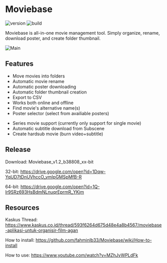 # Moviebase

![version](https://img.shields.io/badge/version-2.1-brightgreen.svg) ![build](https://img.shields.io/badge/build-38805-brightgreen.svg)

Moviebase is all-in-one movie management tool. Simply organize, rename, 
download poster, and create folder thumbnail.

![Main](https://image.ibb.co/hDNBPm/Moviebase_2017_12_20_13_21_52.png)

## Features

+ Move movies into folders
+ Automatic movie rename
+ Automatic poster downloading
+ Automatic folder thumbnail creation
+ Export to CSV
+ Works both online and offline
+ Find movie's alternative name(s)
+ Poster selector (select from availiable posters)
- Series movie support (currently only support for single movie)
- Automatic subtitle download from Subscene
- Create hardsub movie (burn video+subtitle)

## Release

Download: Moviebase_v1.2_b38808_xx-bit

32-bit: https://drive.google.com/open?id=1Dqw-YqUD7tDnUVhccO_vmIpGMSpMfB-R

64-bit: https://drive.google.com/open?id=1Q-Ir9SRz693HsBdmNLnuqrEprmR_YKjm

## Resources

Kaskus Thread: https://www.kaskus.co.id/thread/593f6264d675d48e4a8b4567/moviebase-aplikasi-untuk-organisir-film-agan

How to install: https://github.com/fahminlb33/Moviebase/wiki/How-to-install

How to use: https://www.youtube.com/watch?v=MZhJvWPLdFk